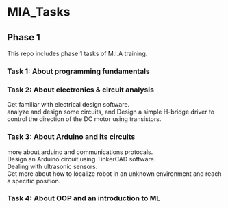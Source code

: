 # MIA_Tasks
## Phase 1
This repo includes phase 1 tasks of M.I.A training.
### Task 1: About programming fundamentals

### Task 2: About electronics & circuit analysis
Get familiar with electrical design software.  
analyze and design some circuits, and Design a simple H-bridge driver to control the direction of the DC motor using transistors.
 
### Task 3: About Arduino and its circuits  
more about arduino and communications protocals.  
Design an Arduino circuit using TinkerCAD software.  
Dealing with ultrasonic sensors.  
Get more about how to localize robot in an unknown environment and reach a specific position.

### Task 4: About OOP and an introduction to ML
